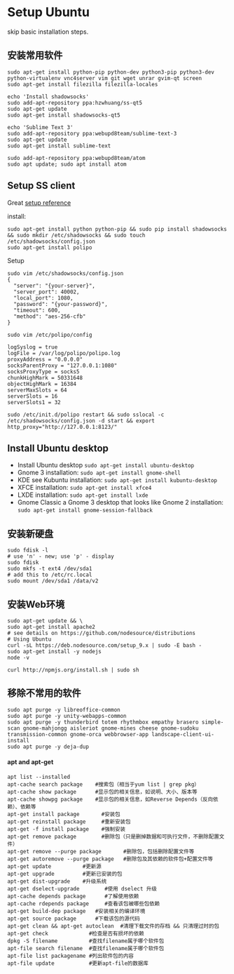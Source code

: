 ﻿# Setup Ubuntu #

skip basic installation steps.

## 安装常用软件

```
sudo apt-get install python-pip python-dev python3-pip python3-dev python-virtualenv vnc4server vim git wget unrar gvim-qt screen
sudo apt-get install filezilla filezilla-locales

echo 'Install shadowsocks'
sudo add-apt-repository ppa:hzwhuang/ss-qt5
sudo apt-get update
sudo apt-get install shadowsocks-qt5

echo 'Sublime Text 3'
sudo add-apt-repository ppa:webupd8team/sublime-text-3
sudo apt-get update
sudo apt-get install sublime-text

sudo add-apt-repository ppa:webupd8team/atom
sudo apt update; sudo apt install atom
```

## Setup SS client
Great [setup reference](https://jingsam.github.io/2016/05/08/setup-shadowsocks-http-proxy-on-ubuntu-server.html)

install:

```
sudo apt-get install python python-pip && sudo pip install shadowsocks && sudo mkdir /etc/shadowsocks && sudo touch /etc/shadowsocks/config.json
sudo apt-get install polipo
```

Setup
```
sudo vim /etc/shadowsocks/config.json
{
  "server": "{your-server}",
  "server_port": 40002,
  "local_port": 1080,
  "password": "{your-password}",
  "timeout": 600,
  "method": "aes-256-cfb"
}

sudo vim /etc/polipo/config

logSyslog = true
logFile = /var/log/polipo/polipo.log
proxyAddress = "0.0.0.0"
socksParentProxy = "127.0.0.1:1080"
socksProxyType = socks5
chunkHighMark = 50331648
objectHighMark = 16384
serverMaxSlots = 64
serverSlots = 16
serverSlots1 = 32

sudo /etc/init.d/polipo restart && sudo sslocal -c /etc/shadowsocks/config.json -d start && export http_proxy="http://127.0.0.1:8123/"
```

## Install Ubuntu desktop

- Install Ubuntu desktop ```sudo apt-get install ubuntu-desktop```
- Gnome 3 installation: ```sudo apt-get install gnome-shell```
- KDE see Kubuntu installation: ```sudo apt-get install kubuntu-desktop```
- XFCE installation: ```sudo apt-get install xfce4```
- LXDE installation: ```sudo apt-get install lxde```
- Gnome Classic a Gnome 3 desktop that looks like Gnome 2 installation: ```sudo apt-get install gnome-session-fallback```


## 安装新硬盘

```
sudo fdisk -l
# use 'n' - new; use 'p' - display
sudo fdisk
sudo mkfs -t ext4 /dev/sda1
# add this to /etc/rc.local
sudo mount /dev/sda1 /data/v2
```


## 安装Web环境

```
sudo apt-get update && \
sudo apt-get install apache2
# see details on https://github.com/nodesource/distributions
# Using Ubuntu
curl -sL https://deb.nodesource.com/setup_9.x | sudo -E bash -
sudo apt-get install -y nodejs 
node -v 

curl http://npmjs.org/install.sh | sudo sh
```

## 移除不常用的软件

```
sudo apt purge -y libreoffice-common
sudo apt purge -y unity-webapps-common
sudo apt purge -y thunderbird totem rhythmbox empathy brasero simple-scan gnome-mahjongg aisleriot gnome-mines cheese gnome-sudoku transmission-common gnome-orca webbrowser-app landscape-client-ui-install
sudo apt purge -y deja-dup
```

#### apt and apt-get

```
apt list --installed
apt-cache search package    #搜索包（相当于yum list | grep pkg）
apt-cache show package      #显示包的相关信息，如说明、大小、版本等
apt-cache showpg package    #显示包的相关信息，如Reverse Depends（反向依赖）、依赖等
apt-get install package       #安装包
apt-get reinstall package     #重新安装包
apt-get -f install package    #强制安装
apt-get remove package        #删除包（只是删掉数据和可执行文件，不删除配置文件）
apt-get remove --purge package       #删除包，包括删除配置文件等
apt-get autoremove --purge package   #删除包及其依赖的软件包+配置文件等
apt-get update          #更新源
apt-get upgrade         #更新已安装的包
apt-get dist-upgrade    #升级系统
apt-get dselect-upgrade        #使用 dselect 升级
apt-cache depends package      #了解使用依赖
apt-cache rdepends package     #查看该包被哪些包依赖
apt-get build-dep package   #安装相关的编译环境
apt-get source package      #下载该包的源代码
apt-get clean && apt-get autoclean  #清理下载文件的存档 && 只清理过时的包
apt-get check             #检查是否有损坏的依赖
dpkg -S filename          #查找filename属于哪个软件包
apt-file search filename  #查找filename属于哪个软件包
apt-file list packagename #列出软件包的内容
apt-file update           #更新apt-file的数据库
```
